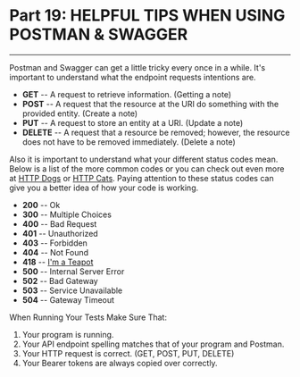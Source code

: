 # Part 19: HELPFUL TIPS WHEN USING POSTMAN & SWAGGER
---

Postman and Swagger can get a little tricky every once in a while.  It's important to understand what the endpoint requests intentions are.

* **GET** -- A request to retrieve information. (Getting a note)
* **POST** -- A request that the resource at the URI do something with the provided entity. (Create a note)
* **PUT** -- A request to store an entity at a URI. (Update a note)
* **DELETE** -- A request that a resource be removed; however, the resource does not have to be removed immediately. (Delete a note)

Also it is important to understand what your different status codes mean.  Below is a list of the more common codes or you can check out even more at [HTTP Dogs](https://httpstatusdogs.com/) or [HTTP Cats](https://http.cat/).  Paying attention to these status codes can give you a better idea of how your code is working.  

* **200** -- Ok
* **300** -- Multiple Choices
* **400** -- Bad Request 
* **401** -- Unauthorized
* **403** -- Forbidden
* **404** -- Not Found
* **418** -- [I'm a Teapot](https://developer.mozilla.org/en-US/docs/Web/HTTP/Status/418)
* **500** -- Internal Server Error
* **502** -- Bad Gateway
* **503** -- Service Unavailable
* **504** -- Gateway Timeout

When Running Your Tests Make Sure That:
 
1. Your program is running.
2. Your API endpoint spelling matches that of your program and Postman.
3. Your HTTP request is correct. (GET, POST, PUT, DELETE)
4. Your Bearer tokens are always copied over correctly.



